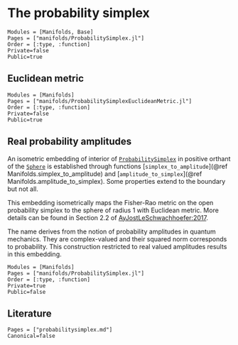 # The probability simplex

```@autodocs
Modules = [Manifolds, Base]
Pages = ["manifolds/ProbabilitySimplex.jl"]
Order = [:type, :function]
Private=false
Public=true
```

## Euclidean metric

```@autodocs
Modules = [Manifolds]
Pages = ["manifolds/ProbabilitySimplexEuclideanMetric.jl"]
Order = [:type, :function]
Private=false
Public=true
```


## Real probability amplitudes

An isometric embedding of interior of [`ProbabilitySimplex`](@ref) in positive orthant of the
[`Sphere`](@ref) is established through functions [`simplex_to_amplitude`](@ref Manifolds.simplex_to_amplitude) and [`amplitude_to_simplex`](@ref Manifolds.amplitude_to_simplex). Some properties extend to the boundary but not all.

This embedding isometrically maps the Fisher-Rao metric on the open probability simplex to
the sphere of radius 1 with Euclidean metric. More details can be found in Section 2.2
of [AyJostLeSchwachhoefer:2017](@cite).

The name derives from the notion of probability amplitudes in quantum mechanics.
They are complex-valued and their squared norm corresponds to probability. This construction
restricted to real valued amplitudes results in this embedding.

```@autodocs
Modules = [Manifolds]
Pages = ["manifolds/ProbabilitySimplex.jl"]
Order = [:type, :function]
Private=true
Public=false
```

## Literature

```@bibliography
Pages = ["probabilitysimplex.md"]
Canonical=false
```